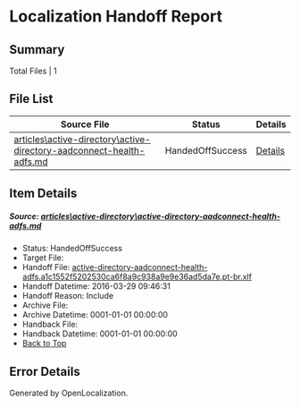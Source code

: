 # <a name='report-top'></a> Localization Handoff Report

## Summary
 Total Files | 1

## File List
 Source File | Status | Details 
 ----------- | ------ | ------- 
 [articles\active-directory\active-directory-aadconnect-health-adfs.md](https://github.com/OpenLocalizationOrg/hyperV/blob/6df404751c349292fcf3d87bf9d26cf1ae7ef3cf/articles/active-directory/active-directory-aadconnect-health-adfs.md) | HandedOffSuccess | [Details](#19024c1db3ac6b5533958496853e6ebd5d49eab211)

## Item Details
##### <a name='19024c1db3ac6b5533958496853e6ebd5d49eab211'></a> Source: [articles\active-directory\active-directory-aadconnect-health-adfs.md](https://github.com/OpenLocalizationOrg/hyperV/blob/6df404751c349292fcf3d87bf9d26cf1ae7ef3cf/articles/active-directory/active-directory-aadconnect-health-adfs.md)
* Status: HandedOffSuccess
* Target File: 
* Handoff File: [active-directory-aadconnect-health-adfs.a1c1552f5202530ca6f8a9c938a9e9e36ad5da7e.pt-br.xlf](https://github.com/OpenLocalizationOrg/olhandoff/blob/9b8dece2a31c18f1be95c7200c5bd4341bbbb941/ol-handoff/OpenLocalizationOrg/hyperV.pt-br/master/active-directory-aadconnect-health-adfs.a1c1552f5202530ca6f8a9c938a9e9e36ad5da7e.pt-br.xlf)
* Handoff Datetime: 2016-03-29 09:46:31
* Handoff Reason: Include
* Archive File: 
* Archive Datetime: 0001-01-01 00:00:00
* Handback File: 
* Handback Datetime: 0001-01-01 00:00:00
* [Back to Top](#report-top)


## Error Details

Generated by OpenLocalization.
